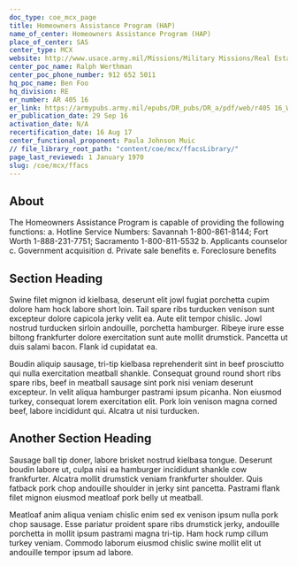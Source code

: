 ```yaml
---
doc_type: coe_mcx_page 
title: Homeowners Assistance Program (HAP) 
name_of_center: Homeowners Assistance Program (HAP) 
place_of_center: SAS
center_type: MCX
website: http://www.usace.army.mil/Missions/Military Missions/Real Estate/HAP
center_poc_name: Ralph Werthman
center_poc_phone_number: 912 652 5011
hq_poc_name: Ben Foo
hq_division: RE
er_number: AR 405 16
er_link: https://armypubs.army.mil/epubs/DR_pubs/DR_a/pdf/web/r405 16_Web_FINAL.pdf
er_publication_date: 29 Sep 16
activation_date: N/A
recertification_date: 16 Aug 17
center_functional_proponent: Paula Johnson Muic 
// file_library_root_path: "content/coe/mcx/ffacsLibrary/" 
page_last_reviewed: 1 January 1970 
slug: /coe/mcx/ffacs
---
```


## About 

The Homeowners Assistance Program is capable of providing the following functions: a. Hotline Service Numbers: Savannah 1-800-861-8144; Fort Worth 1-888-231-7751; Sacramento 1-800-811-5532 b. Applicants counselor c. Government acquisition d. Private sale benefits e. Foreclosure benefits 

 ## Section Heading 

 Swine filet mignon id kielbasa, deserunt elit jowl fugiat porchetta cupim dolore ham hock labore short loin. Tail spare ribs turducken venison sunt excepteur dolore capicola jerky velit ea. Aute elit tempor chislic. Jowl nostrud turducken sirloin andouille, porchetta hamburger. Ribeye irure esse biltong frankfurter dolore exercitation sunt aute mollit drumstick. Pancetta ut duis salami bacon. Flank id cupidatat ea. 

 Boudin aliquip sausage, tri-tip kielbasa reprehenderit sint in beef prosciutto qui nulla exercitation meatball shankle. Consequat ground round short ribs spare ribs, beef in meatball sausage sint pork nisi veniam deserunt excepteur. In velit aliqua hamburger pastrami ipsum picanha. Non eiusmod turkey, consequat lorem exercitation elit. Pork loin venison magna corned beef, labore incididunt qui. Alcatra ut nisi turducken. 

 ## Another Section Heading 

 Sausage ball tip doner, labore brisket nostrud kielbasa tongue. Deserunt boudin labore ut, culpa nisi ea hamburger incididunt shankle cow frankfurter. Alcatra mollit drumstick veniam frankfurter shoulder. Quis fatback pork chop andouille shoulder in jerky sint pancetta. Pastrami flank filet mignon eiusmod meatloaf pork belly ut meatball. 

 Meatloaf anim aliqua veniam chislic enim sed ex venison ipsum nulla pork chop sausage. Esse pariatur proident spare ribs drumstick jerky, andouille porchetta in mollit ipsum pastrami magna tri-tip. Ham hock rump cillum turkey veniam. Commodo laborum eiusmod chislic swine mollit elit ut andouille tempor ipsum ad labore. 

